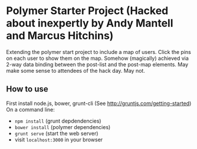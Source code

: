 # Polymer Starter Project (Hacked about inexpertly by Andy Mantell and Marcus Hitchins)
Extending the polymer start project to include a map of users. Click the pins on each user to show them on the map. Somehow (magically) achieved via 2-way data binding between the post-list and the post-map elements.
May make some sense to attendees of the hack day.
May not.

## How to use
First install node.js, bower, grunt-cli (See http://gruntjs.com/getting-started)
On a command line:
* `npm install` (grunt depdendencies)
* `bower install` (polymer dependencies)
* `grunt serve` (start the web server)
* visit `localhost:3000` in your browser
